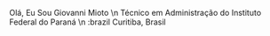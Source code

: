 Olá, Eu Sou Giovanni Mioto \n
Técnico em Administração do Instituto Federal do Paraná \n
:brazil Curitiba, Brasil

